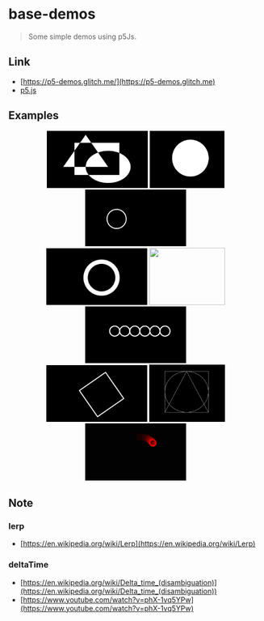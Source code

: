 # base-demos
> Some simple demos using p5Js.

## Link
- [https://p5-demos.glitch.me/](https://p5-demos.glitch.me)
- [p5.js](https://p5js.org/zh-Hans/reference/#/p5/deltaTime)


## Examples

<center class="third" >
    <img src="./public/bleed.png" width=200 height=113>
    <img src="./public/circle.png" height=113>
    <img src="./public/lerp.gif" width=200>
</center>
<center class="third">
    <img src="./public/loop.gif" width=200>
    <img src="./public/mouse.gif" width=150 height=113>
    <img src="./public/repeat.png" width=200>
</center>

<center class="third">
    <img src="./public/rotate.gif" width=200>
    <img src="./public/shape.png" width=150 height=113>
    <img src="./public/trig.gif" width=200>
</center>


## Note

### lerp
* [https://en.wikipedia.org/wiki/Lerp](https://en.wikipedia.org/wiki/Lerp)

### deltaTime
* [https://en.wikipedia.org/wiki/Delta_time_(disambiguation)](https://en.wikipedia.org/wiki/Delta_time_(disambiguation))
* [https://www.youtube.com/watch?v=phX-1vq5YPw](https://www.youtube.com/watch?v=phX-1vq5YPw)